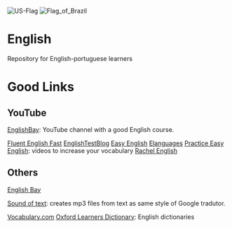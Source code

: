 ![US-Flag](https://github.com/ElmarUhl/English/assets/157088447/90d31438-55f5-4b7f-9387-d132f23329af)
![Flag_of_Brazil](https://github.com/ElmarUhl/English/assets/157088447/5ea286d4-cd98-4667-a3ef-abdf59e1471b)


# English
Repository for English-portuguese learners

# Good Links

## YouTube

[EnglishBay](https://www.youtube.com/watch?v=g6eC2MQ1Kv8&list=PLZ65xj2SRHQB0T2GGk-R7bYxorKUkcyoj): YouTube channel with a good English course.

[Fluent English Fast](https://www.youtube.com/@FluentEnglishFast/videos)
[EnglishTestBlog](https://www.youtube.com/@EnglishTestBlog)
[Easy English](https://www.youtube.com/@easyenglish551/videos)
[Elanguages](https://www.youtube.com/@Elanguages)
[Practice Easy English](https://www.youtube.com/@PracticeEasyEnglish/videos): videos to increase your vocabulary
[Rachel English](https://www.youtube.com/@rachelsenglish/videos)


## Others

[English Bay](https://app.englishbay.com.br/)

[Sound of text](https://soundoftext.cc): creates mp3 files from text as same style of Google tradutor.

[Vocabulary.com](https://www.vocabulary.com) [Oxford Learners Dictionary](https://www.oxfordlearnersdictionaries.com/us/): English dictionaries
